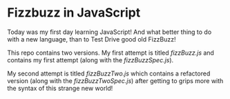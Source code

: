 # Fizzbuzz in JavaScript

Today was my first day learning JavaScript! And what better thing to do with a new language, than to Test Drive good old FizzBuzz! 

This repo contains two versions. My first attempt is titled *fizzBuzz.js* and contains my first attempt (along with the *fizzBuzzSpec.js*). 

My second attempt is titled *fizzBuzzTwo.js* which contains a refactored version (along with the *fizzBuzzTwoSpec.js*) after getting to grips more with the syntax of this strange new world!